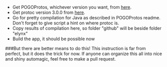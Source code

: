 * Get POGOProtos, whichever version you want, from [here](https://github.com/AeonLucid/POGOProtos).
* Get protoc version 3.0.0 from [here](https://github.com/google/protobuf/releases).
* Go for pretty compilation for Java as described in POGOProtos readme. Don't forget to give script a hint on where protoc is.
* Copy results of compilation here, so folder "github" will be beside folder "elynx"
* Build the app, it should be possible now

###But there are better means to do this!
This instruction is far from perfect, but it does the trick for now. If anyone can organize this all into nice and shiny automagic, feel free to make a pull request.
